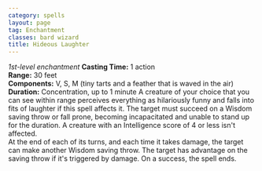 ```yaml
---
category: spells
layout: page
tag: Enchantment
classes: bard wizard
title: Hideous Laughter
---
```


_1st-level enchantment_ **Casting Time:** 1 action    
**Range:** 30 feet    
**Components:** V, S, M (tiny tarts and a feather that is waved in the air)    
**Duration:** Concentration, up to 1 minute A creature of your choice that you can see within range perceives everything as hilariously funny and falls into fits of laughter if this spell affects it. The target must succeed on a Wisdom saving throw or fall prone, becoming incapacitated and unable to stand up for the duration. A creature with an Intelligence score of 4 or less isn't affected.    
At the end of each of its turns, and each time it takes damage, the target can make another Wisdom saving throw. The target has advantage on the saving throw if it's triggered by damage. On a success, the spell ends. 